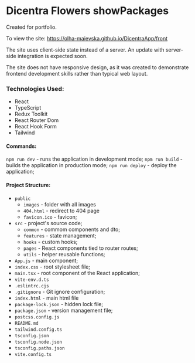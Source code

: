# Dicentra Flowers showPackages

Created for portfolio.

To view the site: https://olha-maievska.github.io/DicentraApp/front

The site uses client-side state instead of a server. An update with server-side integration is expected soon.

The site does not have responsive design, as it was created to demonstrate frontend development skills rather than typical web layout.

### Technologies Used:

- React
- TypeScript
- Redux Toolkit
- React Router Dom
- React Hook Form
- Tailwind

#### Commands:

`npm run dev` - runs the application in development mode;
`npm run build` - builds the application in production mode;
`npm run deploy` - deploy the application;

#### Project Structure:

- `public`
  - `images` - folder with all images
  - `404.html` - redirect to 404 page
  - `favicon.ico` - favicon;
- `src` - project's source code;
  - `common` - commom components and dto;
  - `features` - state management;
  - `hooks` - custom hooks;
  - `pages` - React components tied to router routes;
  - `utils` - helper reusable functions;
- `App.js` - main component;
- `index.css` - root stylesheet file;
- `main.tsx` - root component of the React application;
- `vite-env.d.ts`
- `.eslintrc.cjs`
- `.gitignore` - Git ignore configuration;
- `index.html` - main html file
- `package-lock.json` - hidden lock file;
- `package.json` - version management file;
- `postcss.config.js`
- `README.md`
- `tailwind.config.ts`
- `tsconfig.json`
- `tsconfig.node.json`
- `tsconfig.paths.json`
- `vite.config.ts`
